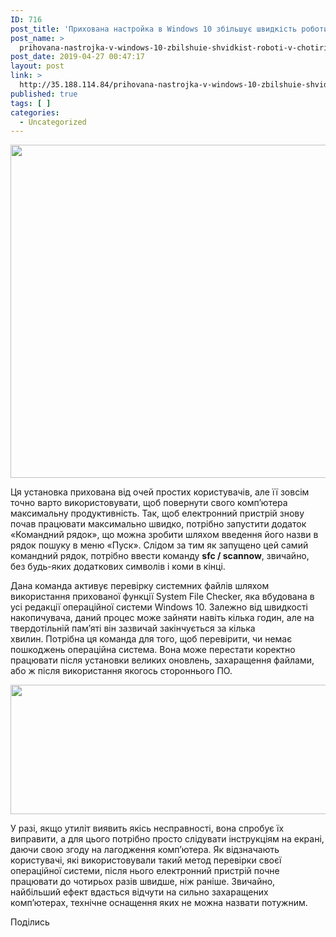 ```yaml
---
ID: 716
post_title: 'Прихована настройка в Windows 10 збільшує швидкість роботи в чотири рази &#8212; ВСВІТІ — все, що тебе вражає! &#8212; ВСВІТІ'
post_name: >
  prihovana-nastrojka-v-windows-10-zbilshuie-shvidkist-roboti-v-chotiri-razi-vsviti-vse-shho-tebe-vrazhaie-vsviti
post_date: 2019-04-27 00:47:17
layout: post
link: >
  http://35.188.114.84/prihovana-nastrojka-v-windows-10-zbilshuie-shvidkist-roboti-v-chotiri-razi-vsviti-vse-shho-tebe-vrazhaie-vsviti/
published: true
tags: [ ]
categories:
  - Uncategorized
---
```

 <div class="td-post-content" readability="69">
<p><img src="https://itechua.com/wp-content/uploads/2019/04/Windows-10-Microsoft-62.jpg" width="800" height="533" class="alignnone size-medium"></p>
<p>Ця установка прихована від очей простих користувачів, але її зовсім точно варто використовувати, щоб повернути свого комп’ютера максимальну продуктивність.&nbsp;Так, щоб електронний пристрій знову почав працювати максимально швидко, потрібно запустити додаток «Командний рядок», що можна зробити шляхом введення його назви в рядок пошуку в меню «Пуск».&nbsp;Слідом за тим як запущено цей самий командний рядок, потрібно ввести команду&nbsp;<strong>sfc / scannow</strong>, звичайно, без будь-яких додаткових символів і коми в кінці.</p> <p>Дана команда активує перевірку системних файлів шляхом використання прихованої функції System File Checker, яка вбудована в усі редакції операційної системи Windows 10. Залежно від швидкості накопичувача, даний процес може зайняти навіть кілька годин, але на твердотільній пам’яті він зазвичай закінчується за кілька хвилин.&nbsp;Потрібна ця команда для того, щоб перевірити, чи немає пошкоджень операційна система.&nbsp;Вона може перестати коректно працювати після установки великих оновлень, захаращення файлами, або ж після використання якогось стороннього ПО.</p>
<p><img class="alignnone size-full wp-image-59421 td-animation-stack-type0-1" src="https://itechua.com/wp-content/uploads/2019/04/Windows-10-Microsoft-8.jpg" sizes="(max-width: 800px) 100vw, 800px" srcset="https://itechua.com/wp-content/uploads/2019/04/Windows-10-Microsoft-8.jpg 800w, https://itechua.com/wp-content/uploads/2019/04/Windows-10-Microsoft-8-300x78.jpg 300w, https://itechua.com/wp-content/uploads/2019/04/Windows-10-Microsoft-8-768x199.jpg 768w, https://itechua.com/wp-content/uploads/2019/04/Windows-10-Microsoft-8-696x180.jpg 696w" alt width="800" height="207"></p>
<p>У разі, якщо утиліт виявить якісь несправності, вона спробує їх виправити, а для цього потрібно просто слідувати інструкціям на екрані, даючи свою згоду на лагодження комп’ютера.&nbsp;Як відзначають користувачі, які використовували такий метод перевірки своєї операційної системи, після нього електронний пристрій почне працювати до чотирьох разів швидше, ніж раніше.&nbsp;Звичайно, найбільший ефект вдасться відчути на сильно захаращених комп’ютерах, технічне оснащення яких не можна назвати потужним.</p> </div>
<footer>
<div class="td-post-sharing td-post-sharing-bottom td-with-like"><span class="td-post-share-title">Поділись</span> </div> </footer> 